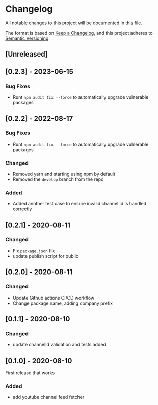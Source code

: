 # Changelog

All notable changes to this project will be documented in this file.

The format is based on [Keep a Changelog](https://keepachangelog.com/en/1.0.0/),
and this project adheres to [Semantic Versioning](https://semver.org/spec/v2.0.0.html).

## [Unreleased]


## [0.2.3] - 2023-06-15

### Bug Fixes

- Runt `npm audit fix --force` to automatically upgrade vulnerable packages


## [0.2.2] - 2022-08-17

### Bug Fixes

- Runt `npm audit fix --force` to automatically upgrade vulnerable packages

### Changed

- Removed yarn and starting using npm by default
- Removed the `develop` branch from the repo

### Added

- Added another test case to ensure invalid channel id is handled correctly

## [0.2.1] - 2020-08-11

### Changed

- Fix `package.json` file
- update publish script for public

## [0.2.0] - 2020-08-11

### Changed

- Update Github actions CI/CD workflow
- Change package name, adding company prefix

## [0.1.1] - 2020-08-10

### Changed

- update channelId validation and tests added

## [0.1.0] - 2020-08-10

First release that works

### Added

- add youtube channel feed fetcher
